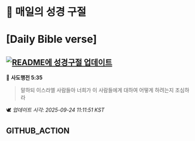 # 🙏 매일의 성경 구절
# [Daily Bible verse]
## [![README에 성경구절 업데이트](https://github.com/DONGSUKA/first_test/actions/workflows/update-readme-bible.yml/badge.svg)](https://github.com/DONGSUKA/first_test/actions/workflows/update-readme-bible.yml)
<!-- START_BIBLE_VERSE -->
📖 **사도행전 5:35**
> 말하되 이스라엘 사람들아 너희가 이 사람들에게 대하여 어떻게 하려는지 조심하라

🕊️ _업데이트 시각: 2025-09-24 11:11:51 KST_
  <!-- END_BIBLE_VERSE -->
## GITHUB_ACTION
